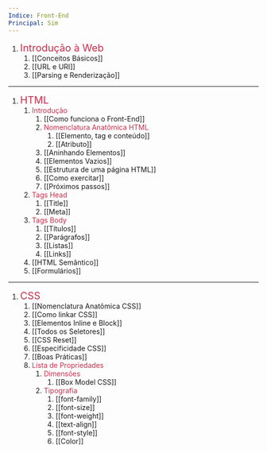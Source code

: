 ```yaml
---
Indice: Front-End
Principal: Sim
---
```



1. <big><big><span style="color:#C82F4B">Introdução à Web</span></big></big>
	1. [[Conceitos Básicos]]
	2. [[URL e URI]]
	3. [[Parsing e Renderização]]
---
1. <big><big><span style="color:#C82F4B">HTML</span></big></big>
	1. <span style="color:#C82F4B">Introdução</span>
		1. [[Como funciona o Front-End]]
		2. <span style="color:#C82F4B">Nomenclatura Anatômica HTML</span>
			1. [[Elemento, tag e conteúdo]]
			2. [[Atributo]]
		3. [[Aninhando Elementos]]
		4. [[Elementos Vazios]]
		5. [[Estrutura de uma página HTML]]
		6. [[Como exercitar]]
		7. [[Próximos passos]]
	2. <span style="color:#C82F4B">Tags Head</span>
		1. [[Title]]
		2. [[Meta]]
	3. <span style="color:#C82F4B">Tags Body</span>
		1. [[Títulos]]
		2. [[Parágrafos]]
		3. [[Listas]]
		4. [[Links]]
	4. [[HTML Semântico]]
	5. [[Formulários]]
---
1. <big><big><span style="color:#C82F4B">CSS</span></big></big>
	1. [[Nomenclatura Anatômica CSS]]
	2. [[Como linkar CSS]]
	3. [[Elementos Inline e Block]]
	4. [[Todos os Seletores]]
	5. [[CSS Reset]]
	6. [[Especificidade CSS]]
	7. [[Boas Práticas]]
	8. <span style="color:#C82F4B">Lista de Propriedades</span>
		1. <span style="color:#C82F4B">Dimensões</span>
			1. [[Box Model CSS]]
		2.  <span style="color:#C82F4B">Tipografia</span>
			1. [[font-family]]
			2. [[font-size]]
			3. [[font-weight]]
			4. [[text-align]]
			5. [[font-style]]
			6. [[Color]]